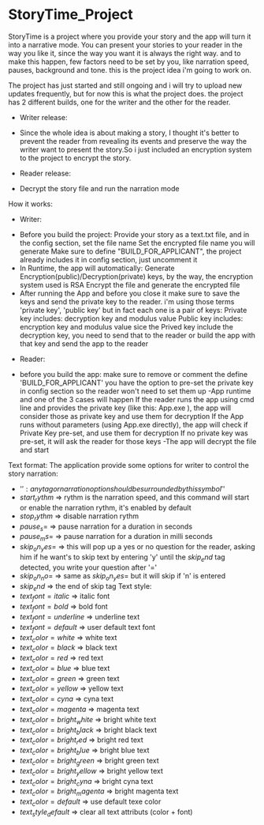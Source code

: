 # StoryTime_Project

StoryTime is a project where you provide your story and the app will turn it into a narrative mode.
You can present your stories to your reader in the way you like it, since the way you want it is always the right way.
and to make this happen, few factors need to be set by you, like narration speed, pauses, background and tone.
this is the project idea i'm going to work on.

The project has just started and still ongoing and i will try to upload new updates frequently, but for now this is what the project does.
the project has 2 different builds, one for the writer and the other for the reader.
+ Writer release:
 - Since the whole idea is about making a story, I thought it's better to prevent the reader from revealing its events and preserve the way the writer want to present the story.So i just included an encryption system to the project to encrypt the story.
+ Reader release:
 - Decrypt the story file and run the narration mode

How it works:
+ Writer:
 - Before you build the project:
    Provide your story as a text.txt file, and in the config section, set the file name
    Set the encrypted file name you will generate
    Make sure to define "BUILD_FOR_APPLICANT", the project already includes it in config section, just uncomment it
 - In Runtime, the app will automatically: 
    Generate Encryption(public)/Decryption(private) keys, by the way, the encryption system used is RSA
    Encrypt the file and generate the encrypted file
 - After running the App and before you close it make sure to save the keys and send the private key to the reader. i'm using those terms 'private key', 'public key' but in fact each one is a pair of keys:
   Private key includes: decryption key and modulus value
   Public key includes: encryption key and modulus value
   sice the Prived key include the decryption key, you need to send that to the reader or build the app with that key and send the app to the reader
+ Reader:
 - before you build the app:
   make sure to remove or comment the define 'BUILD_FOR_APPLICANT'
   you have the option to pre-set the private key in config section so the reader won't need to set them up
 -App runtime and one of the 3 cases will happen
   If the reader runs the app using cmd line and provides the private key (like this: App.exe <decryption key> <modulus value>), the app will consider those as private key and use them for decryption
   If the App runs without parameters (using App.exe directly), the app will check if Private Key pre-set, and use them for decryption
   If no private key was pre-set, it will ask the reader for those keys
 -The app will decrypt the file and start


Text format:
The application provide some options for writer to control the story narration:
 + '$': any tag or narration option should be surrounded by this symbol '$'
 + $start_rythm$ => rythm is the narration speed, and this command will start or enable the narration rythm, it's enabled by default
 + $stop_rythm$ => disable narration rythm 
 + $pause_s=$ => pause narration for a duration in seconds
 + $pause_ms=$ => pause narration for a duration in milli seconds
 + $skip_on_yes=$ => this will pop up a yes or no question for the reader, asking him if he want's to skip text by entering 'y' until the $skip_end$ tag detected, you write your question after '=' 
 + $skip_on_no=$ => same as $skip_on_yes=$ but it will skip if 'n' is entered
 + $skip_end$ => the end of skip tag
 Text style:
 + $text_font=italic$ => italic font
 + $text_font=bold$ => bold font
 + $text_font=underline$ => underline text
 + $text_font=default$ => user default text font
 + $text_color=white$ => white text
 + $text_color=black$ => black text
 + $text_color=red$ => red text
 + $text_color=blue$ => blue text
 + $text_color=green$ => green text
 + $text_color=yellow$ => yellow text
 + $text_color=cyna$ => cyna text
 + $text_color=magenta$ => magenta text
 + $text_color=bright_white$ => bright white text
 + $text_color=bright_black$ => bright black text
 + $text_color=bright_red$ => bright red text
 + $text_color=bright_blue$ => bright blue text
 + $text_color=bright_green$ => bright green text
 + $text_color=bright_yellow$ => bright yellow text
 + $text_color=bright_cyna$ => bright cyna text
 + $text_color=bright_magenta$ => bright magenta text
 + $text_color=default$ => use default texe color
 + $text_style_default$ => clear all text attributs (color + font)